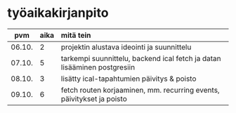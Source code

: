# työaikakirjanpito

| pvm | aika | mitä tein  |
| :----:|:-----| :-----|
| 06.10. | 2    | projektin alustava ideointi ja suunnittelu  |
| 07.10. | 5    | tarkempi suunnittelu, backend ical fetch ja datan lisääminen postgresiin |
| 08.10. | 3    | lisätty ical-tapahtumien päivitys & poisto |
| 09.10. | 6    | fetch routen korjaaminen, mm. recurring events, päivitykset ja poisto |
